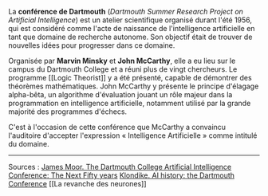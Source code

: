 La **conférence de Dartmouth** (*Dartmouth Summer Research Project on Artificial Intelligence*) est un atelier scientifique organisé durant l'été 1956, qui est considéré comme l'acte de naissance de l'intelligence artificielle en tant que domaine de recherche autonome. Son objectif était de trouver de nouvelles idées pour progresser dans ce domaine.

Organisée par **Marvin Minsky** et **John McCarthy**, elle a eu lieu sur le campus du Dartmouth College et a réuni plus de vingt chercheurs. Le programme [[Logic Theorist]] y a été présenté, capable de démontrer des théorèmes mathématiques. John McCarthy y présente le principe d'élagage alpha-bêta, un algorithme d'évaluation jouant un rôle majeur dans la programmation en intelligence artificielle, notamment utilisé par la grande majorité des programmes d'échecs.

C'est à l'occasion de cette conférence que McCarthy a convaincu l'auditoire d'accepter l'expression « Intelligence Artificielle » comme intitulé du domaine.

---
Sources :
[James Moor. The Dartmouth College Artificial Intelligence Conference: The Next Fifty years](https://ojs.aaai.org/aimagazine/index.php/aimagazine/article/view/1911)
[Klondike. AI history: the Dartmouth Conference](https://www.klondike.ai/en/ai-history-the-dartmouth-conference/)
[[La revanche des neurones]]